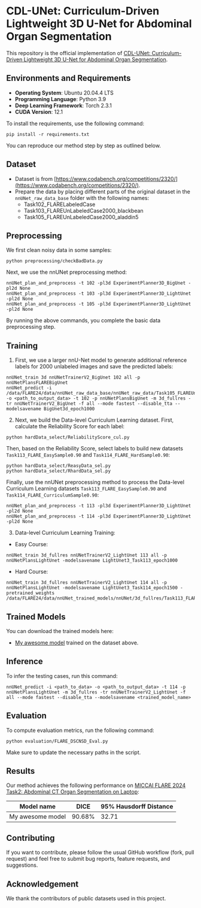 # CDL-UNet: Curriculum-Driven Lightweight 3D U-Net for Abdominal Organ Segmentation

This repository is the official implementation of [CDL-UNet: Curriculum-Driven Lightweight 3D U-Net for Abdominal Organ Segmentation](TBA).

## Environments and Requirements

- **Operating System**: Ubuntu 20.04.4 LTS
- **Programming Language**: Python 3.9
- **Deep Learning Framework**: Torch 2.3.1
- **CUDA Version**: 12.1

To install the requirements, use the following command:

```
pip install -r requirements.txt
```

You can reproduce our method step by step as outlined below.

## Dataset

- Dataset is from [https://www.codabench.org/competitions/2320/](https://www.codabench.org/competitions/2320/).
- Prepare the data by placing different parts of the original dataset in the `nnUNet_raw_data_base` folder with the following names:
    - Task102_FLARELabeledCase
    - Task103_FLAREUnLabeledCase2000_blackbean
    - Task105_FLAREUnLabeledCase2000_aladdin5

## Preprocessing

We first clean noisy data in some samples:

```
python preprocessing/checkBadData.py
```

Next, we use the nnUNet preprocessing method:

```
nnUNet_plan_and_preprocess -t 102 -pl3d ExperimentPlanner3D_BigUnet -pl2d None
nnUNet_plan_and_preprocess -t 103 -pl3d ExperimentPlanner3D_LightUnet -pl2d None
nnUNet_plan_and_preprocess -t 105 -pl3d ExperimentPlanner3D_LightUnet -pl2d None
```
By running the above commands, you complete the basic data preprocessing step.

## Training

1. First, we use a larger nnU-Net model to generate additional reference labels for 2000 unlabeled images and save the predicted labels:

```
nnUNet_train 3d nnUNetTrainerV2_BigUnet 102 all -p nnUNetPlansFLAREBigUnet
nnUNet_predict -i /data/FLARE24/data/nnUNet_raw_data_base/nnUNet_raw_data/Task105_FLAREUnLabeledCase2000_aladdin5/imagesTr/ -o <path_to_output_data> -t 102 -p nnUNetPlansBigUnet -m 3d_fullres -tr nnUNetTrainerV2_BigUnet -f all --mode fastest --disable_tta --modelsavename BigUnet3d_epoch1000
```

2. Next, we build the Data-level Curriculum Learning dataset. First, calculate the Reliability Score for each label:

```
python hardData_select/ReliabilityScore_cul.py
```

Then, based on the Reliability Score, select labels to build new datasets `Task113_FLARE_EasySample0.90` and `Task114_FLARE_HardSample0.90`:

```
python hardData_select/ReasyData_sel.py
python hardData_select/RhardData_sel.py
```

Finally, use the nnUNet preprocessing method to process the Data-level Curriculum Learning datasets `Task113_FLARE_EasySample0.90` and `Task114_FLARE_CurriculumSample0.90`:

```
nnUNet_plan_and_preprocess -t 113 -pl3d ExperimentPlanner3D_LightUnet -pl2d None
nnUNet_plan_and_preprocess -t 114 -pl3d ExperimentPlanner3D_LightUnet -pl2d None
```

3. Data-level Curriculum Learning Training:

- Easy Course:

```
nnUNet_train 3d_fullres nnUNetTrainerV2_LightUnet 113 all -p nnUNetPlansLightUnet -modelsavename LightUnet3_Task113_epoch1000
```

- Hard Course:

```
nnUNet_train 3d_fullres nnUNetTrainerV2_LightUnet 114 all -p nnUNetPlansLightUnet -modelsavename LightUnet3_Task114_epoch1500 -pretrained_weights /data/FLARE24/data/nnUNet_trained_models/nnUNet/3d_fullres/Task113_FLARE_EasySample0.90/LightUnet3_Task114_epoch1000
```

## Trained Models

You can download the trained models here:

- [My awesome model](https://github.com/iam-nacl/FLARE2024/tree/main/nnUNet_trained_models/nnUNet/3d_fullres/Task114_FLARE_CurriculumSample0.9/LightUnet3_Task114_epoch1500/nnUNetTrainerV2_LightUnet__nnUNetPlansLightUnet/all) trained on the dataset above.

## Inference

To infer the testing cases, run this command:

```
nnUNet_predict -i <path_to_data> -o <path_to_output_data> -t 114 -p nnUNetPlansLightUnet -m 3d_fullres -tr nnUNetTrainerV2_LightUnet -f all --mode fastest --disable_tta --modelsavename <trained_model_name>
```

## Evaluation

To compute evaluation metrics, run the following command:

```
python evaluation/FLARE_DSCNSD_Eval.py
```

Make sure to update the necessary paths in the script.

## Results

Our method achieves the following performance on [MICCAI FLARE 2024 Task2: Abdominal CT Organ Segmentation on Laptop](https://www.codabench.org/competitions/2320/):

|Model name|DICE|95% Hausdorff Distance|
|---|---|---|
|My awesome model|90.68%|32.71|

## Contributing

If you want to contribute, please follow the usual GitHub workflow (fork, pull request) and feel free to submit bug reports, feature requests, and suggestions.

## Acknowledgement

We thank the contributors of public datasets used in this project.
